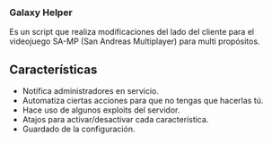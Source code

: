 ### Galaxy Helper
Es un script que realiza modificaciones del lado del cliente para el videojuego SA-MP (San Andreas Multiplayer) para multi propósitos.

## Características
- Notifica administradores en servicio.
- Automatiza ciertas acciones para que no tengas que hacerlas tú.
- Hace uso de algunos exploits del servidor.
- Atajos para activar/desactivar cada característica.
- Guardado de la configuración.
